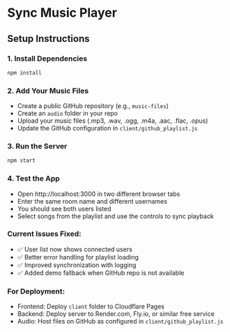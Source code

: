 # Sync Music Player

## Setup Instructions

### 1. Install Dependencies
```bash
npm install
```

### 2. Add Your Music Files
- Create a public GitHub repository (e.g., `music-files`)
- Create an `audio` folder in your repo
- Upload your music files (.mp3, .wav, .ogg, .m4a, .aac, .flac, .opus)
- Update the GitHub configuration in `client/github_playlist.js`

### 3. Run the Server
```bash
npm start
```

### 4. Test the App
- Open http://localhost:3000 in two different browser tabs
- Enter the same room name and different usernames
- You should see both users listed
- Select songs from the playlist and use the controls to sync playback

### Current Issues Fixed:
- ✅ User list now shows connected users
- ✅ Better error handling for playlist loading
- ✅ Improved synchronization with logging
- ✅ Added demo fallback when GitHub repo is not available

### For Deployment:
- Frontend: Deploy `client` folder to Cloudflare Pages
- Backend: Deploy server to Render.com, Fly.io, or similar free service
- Audio: Host files on GitHub as configured in `client/github_playlist.js`